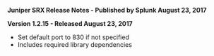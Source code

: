 **Juniper SRX Release Notes - Published by Splunk August 23, 2017**


**Version 1.2.15 - Released August 23, 2017**

* Set default port to 830 if not specified
* Includes required library dependencies
